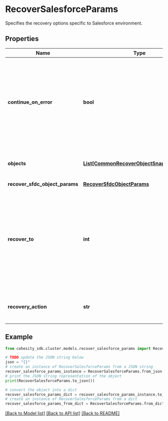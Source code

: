 # RecoverSalesforceParams

Specifies the recovery options specific to Salesforce environment.

## Properties

Name | Type | Description | Notes
------------ | ------------- | ------------- | -------------
**continue_on_error** | **bool** | Specifies whether to continue recovering other salesforce objects if one of Object failed to recover. Default value is false. | [optional] 
**objects** | [**List[CommonRecoverObjectSnapshotParams]**](CommonRecoverObjectSnapshotParams.md) | Specifies the list of recover Object parameters. | 
**recover_sfdc_object_params** | [**RecoverSfdcObjectParams**](RecoverSfdcObjectParams.md) |  | [optional] 
**recover_to** | **int** | Specifies the id of registered source where the objects are to be recovered. If this is not specified, the recovery job will recover to the original location. | [optional] 
**recovery_action** | **str** | Specifies the type of recover action to be performed. | 

## Example

```python
from cohesity_sdk.cluster.models.recover_salesforce_params import RecoverSalesforceParams

# TODO update the JSON string below
json = "{}"
# create an instance of RecoverSalesforceParams from a JSON string
recover_salesforce_params_instance = RecoverSalesforceParams.from_json(json)
# print the JSON string representation of the object
print(RecoverSalesforceParams.to_json())

# convert the object into a dict
recover_salesforce_params_dict = recover_salesforce_params_instance.to_dict()
# create an instance of RecoverSalesforceParams from a dict
recover_salesforce_params_from_dict = RecoverSalesforceParams.from_dict(recover_salesforce_params_dict)
```
[[Back to Model list]](../README.md#documentation-for-models) [[Back to API list]](../README.md#documentation-for-api-endpoints) [[Back to README]](../README.md)


